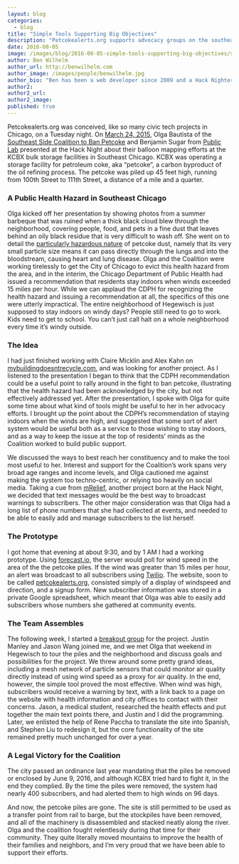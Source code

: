 ```yaml
---
layout: blog
categories: 
  - blog
title: "Simple Tools Supporting Big Objectives"
description: "Petcokealerts.org supports advocacy groups on the southeast side in their fight against an environmental injustice."
date: 2016-08-05
image: /images/blog/2016-08-05-simple-tools-supporting-big-objectives/screenshot.jpg
author: Ben Wilhelm
author_url: http://benwilhelm.com
author_image: /images/people/benwilhelm.jpg
author_bio: "Ben has been a web developer since 2009 and a Hack Nighter since 2014. He loves his wife, his son, and Chicago. And empanadas."
author2: 
author2_url: 
author2_image: 
published: true
---
```


Petcokealerts.org was conceived, like so many civic tech projects in Chicago, on a Tuesday night. On [March 24, 2015][hacknight], Olga Bautista of the [Southeast Side Coalition to Ban Petcoke][coalition] and Benjamin Sugar from [Public Lab][publiclab] presented at the Hack Night about their balloon mapping efforts at the KCBX bulk storage facilities in Southeast Chicago. KCBX was operating a storage facility for petroleum coke, aka “petcoke”, a carbon byproduct of the oil refining process. The petcoke was piled up 45 feet high, running from 100th Street to 111th Street, a distance of a mile and a quarter. 

[hacknight]: /events/2015/03/24/diy-environmental-monitoring.html
[coalition]: https://www.facebook.com/Chicago-South-East-Side-Coalition-To-Ban-Petcoke-848330295223606
[publiclab]: https://publiclab.org/

### A Public Health Hazard in Southeast Chicago

Olga kicked off her presentation by showing photos from a summer barbeque that was ruined when a thick black cloud blew through the neighborhood, covering people, food, and pets in a fine dust that leaves behind an oily black residue that is very difficult to wash off. She went on to detail the [particularly hazardous nature][cdph-pamphlet] of petcoke dust, namely that its very small particle size means it can pass directly through the lungs and into the bloodstream, causing heart and lung disease. Olga and the Coalition were working tirelessly to get the City of Chicago to evict this health hazard from the area, and in the interim, the Chicago Department of Public Health had issued a recommendation that residents stay indoors when winds exceeded 15 miles per hour. While we can applaud the CDPH for recognizing the health hazard and issuing a recommendation at all, the specifics of this one were utterly impractical. The entire neighborhood of Hegewisch is just supposed to stay indoors on windy days? People still need to go to work. Kids need to get to school. You can’t just call halt on a whole neighborhood every time it’s windy outside. 

[cdph-pamphlet]: https://www3.epa.gov/airnow/particle/pm-color.pdf

### The Idea

I had just finished working with Claire Micklin and Alex Kahn on [mybuildingdoesntrecycle.com][mbdr], and was looking for another project. As I listened to the presentation I began to think that the CDPH recommendation could be a useful point to rally around in the fight to ban petcoke, illustrating that the health hazard had been acknowledged by the city, but not effectively addressed yet. After the presentation, I spoke with Olga for quite some time about what kind of tools might be useful to her in her advocacy efforts. I brought up the point about the CDPH’s recommendation of staying indoors when the winds are high, and suggested that some sort of alert system would be useful both as a service to those wishing to stay indoors, and as a way to keep the issue at the top of residents’ minds as the Coalition worked to build public support.  

[mbdr]: http://mybuildingdoesntrecycle.com

We discussed the ways to best reach her constituency and to make the tool most useful to her.  Interest and support for the Coalition’s work spans very broad age ranges and income levels, and Olga cautioned me against making the system too techno-centric, or relying too heavily on social media. Taking a cue from [mRelief][mrelief], another project born at the Hack Night, we decided that text messages would be the best way to broadcast warnings to subscribers. The other major consideration was that Olga had a long list of phone numbers that she had collected at events, and needed to be able to easily add and manage subscribers to the list herself.  

[mrelief]: http://mrelief.com

### The Prototype

I got home that evening at about 9:30, and by 1 AM I had a working prototype.  Using [forecast.io][f.io], the server would poll for wind speed in the area of the the petcoke piles.  If the wind was greater than 15 miles per hour, an alert was broadcast to all subscribers using [Twilio][twilio].  The website, soon to be called [petcokealerts.org][petcokealerts], consisted simply of a display of windspeed and direction, and a signup form. New subscriber information was stored in a private Google spreadsheet, which meant that Olga was able to easily add subscribers whose numbers she gathered at community events.

[f.io]: http://forecast.io
[twilio]: http://twilio.com
[petcokealerts]: http://petcokealerts.org

### The Team Assembles

The following week, I started a [breakout group][breakout] for the project. Justin Manley and Jason Wang joined me, and we met Olga that weekend in Hegewisch to tour the piles and the neighborhood and discuss goals and possibilities for the project. We threw around some pretty grand ideas, including a mesh network of particle sensors that could monitor air quality directly instead of using wind speed as a proxy for air quality. In the end, however, the simple tool proved the most effective. When wind was high, subscribers would receive a warning by text, with a link back to a page on the website with health information and city offices to contact with their concerns.  Jason, a medical student, researched the health effects and put together the main text points there, and Justin and I did the programming.  Later, we enlisted the help of Rene Paccha to translate the site into Spanish, and Stephen Liu to redesign it, but the core functionality of the site remained pretty much unchanged for over a year.

[breakout]: https://chihacknight.org/breakouts.html

### A Legal Victory for the Coalition

The city passed an ordinance last year mandating that the piles be removed or enclosed by June 9, 2016, and although KCBX tried hard to fight it, in the end they complied. By the time the piles were removed, the system had nearly 400 subscribers, and had alerted them to high winds on 96 days. 

And now, the petcoke piles are gone.  The site is still permitted to be used as a transfer point from rail to barge, but the stockpiles have been removed, and all of the machinery is disassembled and stacked neatly along the river. Olga and the coalition fought relentlessly during that time for their community. They quite literally moved mountains to improve the health of their families and neighbors, and I’m very proud that we have been able to support their efforts.  
